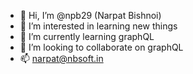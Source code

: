 - 👋 Hi, I’m @npb29 (Narpat Bishnoi)
- 👀 I’m interested in learning new things
- 🌱 I’m currently learning graphQL
- 💞️ I’m looking to collaborate on graphQL
- 📫 narpat@nbsoft.in

<!---
npb29/npb29 is a ✨ special ✨ repository because its `README.md` (this file) appears on your GitHub profile.
You can click the Preview link to take a look at your changes.
--->
